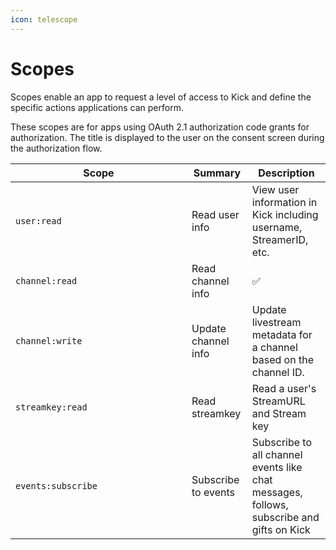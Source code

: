 ```yaml
---
icon: telescope
---
```


# Scopes

Scopes enable an app to request a level of access to Kick and define the specific actions applications can perform.

These scopes are for apps using OAuth 2.1 authorization code grants for authorization. The title is displayed to the user on the consent screen during the authorization flow.

<table><thead><tr><th width="266">Scope</th><th>Summary</th><th>Description</th></tr></thead><tbody><tr><td><code>user:read</code></td><td>Read user info</td><td>View user information in Kick including username, StreamerID, etc.</td></tr><tr><td><code>channel:read</code></td><td>Read channel info</td><td><span data-gb-custom-inline data-tag="emoji" data-code="2705">✅</span></td></tr><tr><td><code>channel:write</code></td><td>Update channel info</td><td>Update livestream metadata for a channel based on the channel ID.</td></tr><tr><td><code>streamkey:read</code></td><td>Read streamkey</td><td>Read a user's StreamURL and Stream key</td></tr><tr><td><code>events:subscribe</code></td><td>Subscribe to events</td><td>Subscribe to all channel events like chat messages, follows, subscribe and gifts on Kick</td></tr></tbody></table>
